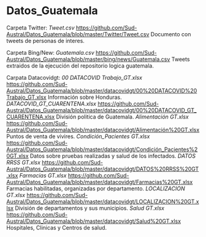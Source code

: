 # Datos_Guatemala

Carpeta Twitter: *Tweet.csv* https://github.com/Sud-Austral/Datos_Guatemala/blob/master/Twitter/Tweet.csv Documento con tweets de personas de interes.

Carpeta Bing/New: *Guatemala.csv* https://github.com/Sud-Austral/Datos_Guatemala/blob/master/bing/news/Guatemala.csv Tweets extraidos de la ejecución del repositorio logica guatemala.

Carpata Datacovidgt: 
*00 DATACOVID Trabajo_GT.xlsx* https://github.com/Sud-Austral/Datos_Guatemala/blob/master/datacovidgt/00%20DATACOVID%20Trabajo_GT.xlsx Información sobre Honduras.                               
*DATACOVID_GT_CUARENTENA.xlsx* https://github.com/Sud-Austral/Datos_Guatemala/blob/master/datacovidgt/00%20DATACOVID_GT_CUARENTENA.xlsx División politica de Guatemala. 
*Alimentación GT.xlsx* https://github.com/Sud-Austral/Datos_Guatemala/blob/master/datacovidgt/Alimentación%20GT.xlsx  Puntos de venta de vivires.
*Condición_Pacientes GT.xlsx* https://github.com/Sud-Austral/Datos_Guatemala/blob/master/datacovidgt/Condición_Pacientes%20GT.xlsx Datos sobre pruebas realizadas y salud de los infectados.
*DATOS RRSS GT.xlsx* https://github.com/Sud-Austral/Datos_Guatemala/blob/master/datacovidgt/DATOS%20RRSS%20GT.xlsx 
*Farmacias GT.xlsx* https://github.com/Sud-Austral/Datos_Guatemala/blob/master/datacovidgt/Farmacias%20GT.xlsx Farmacias habilitadas, organizadas por departamento.
*LOCALIZACION GT.xlsx* https://github.com/Sud-Austral/Datos_Guatemala/blob/master/datacovidgt/LOCALIZACION%20GT.xlsx División de departamentos y sus municipios.
*Salud GT.xlsx* https://github.com/Sud-Austral/Datos_Guatemala/blob/master/datacovidgt/Salud%20GT.xlsx Hospitales, Clinicas y Centros de salud.


